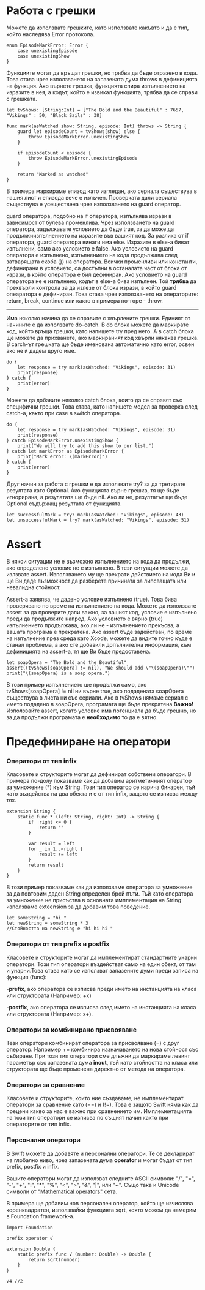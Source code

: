 # Работа с грешки

Можете да използвате грешките, като използвате какъвто и да е тип, който наследява Error протокола.

    enum EpisodeMarkError: Error {
    	case unexistingEpisode
		case unexistingShow
	}

Функциите могат да връщат грешки, но трябва да бъде отразено в кода. Това става чрез използването на запазената дума throws в дефиницията на функция. Ако върнете грешка, функцията спира изпълнението на изразите в нея, а кодът, който е извикал функцията, трябва да се справи с грешката.

	let tvShows: [String:Int] = ["The Bold and the Beautiful" : 7657, "Vikings" : 50, "Black Sails" : 38]

    func mark(asWatched show: String, episode: Int) throws -> String {
		guard let episodeCount = tvShows[show] else {
			throw EpisodeMarkError.unexistingShow
		}
 
		if episodeCount < episode {
			throw EpisodeMarkError.unexistingEpisode
		}

		return "Marked as watched"
	}

В примера маркираме епизод като изгледан, ако сериала съществува в нашия лист и епизода вече е излъчен. Проверката дали сериала съществува е усеществена чрез използването на guard оператор.

guard оператора, подобно на if оператора, изпълнява изрази в зависимост от булева променлива. Чрез използването на guard оператора, задължавате условието да бъде true, за да може да продължиизпълнението на изразите във вашият код. За разлика от if оператора, guard оператора винаги има else. Изразите в else-a биват изпълнени, само ако условието е false.
Ако условието на guard оператора е изпълнено, изпълнението на кода продължава след затварящата скоба (}) на оператора. Всички променливи или константи, дефинирани в условието, са достъпни в останалата част от блока от изрази, в който оператора е бил дефиниран.
Ако условието на guard оператора не е изпълнено, кодът в else-a бива изпълнен. Той **трябва** да прехвърли контрола за да излезе от блока изрази, в който guard опеаратора е дефиниран. Това става чрез използването на операторите: return, break, continue или както в примера по-горе - throw.

-----

Има няколко начина да се справите с хвърлените грешки. Единият от начините е да използвате do-catch. В do блока можете да маркирате код, който връща грешки, като напишете try пред него. А в catch блока ще можете да прихванете, ако маркираният код хвърли някаква грешка. В carch-ът грешката ще бъде именована автоматично като error, освен ако не й дадем друго име.

	do {
		let response = try mark(asWatched: "Vikings", episode: 31)
		print(response)
	} catch {
		print(error)
	}

Можете да добавите няколко catch блока, които да се справят със специфични грешки. Това става, като напишете модел за проверка след catch-a, както при case в switch оператора.

	do {
		let response = try mark(asWatched: "Vikings", episode: 31)
		print(response)
	} catch EpisodeMarkError.unexistingShow {
		print("We will try to add this show to our list.")
	} catch let markError as EpisodeMarkError {
		print("Mark error: \(markError)")
	} catch {
		print(error)
	}

Друг начин за работа с грешки е да използвате try? за да третирате резултата като Optional. Ако функцията върне грешка, тя ще бъде игнорирана, а резулатата ще бъде nil. Ако ли не, резултатът ще бъде Optional съдържащ резултата от функцията.

	let successfulMark = try? mark(asWatched: "Vikings", episode: 43)
	let unsuccessfulMark = try? mark(asWatched: "Vikings", episode: 51)


# Assert

В някои ситуации не е възможно изпълнението на кода да продължи, ако определено условие не е изпълнено. В тези ситуации можете да излзвате assert. Използването му ще прекрати действието на кода Ви и ще Ви даде възможност да разберете причината за липсващата или невалидна стойност.

Assert-a заявява, че дадено условие изпълнено (true). Това бива проверявано по време на изпълнението на кода. Можете да използвате assert за да проверите дали важно, за вашият код, условие е изпълнено преди да продължите напред. Ако условието е вярно (true) изпълнението продължава, ако ли не - изпълнението прекъсва, а вашата програма е прекратена.
Ако assert бъде задействан, по време на изпълнение през среда като Xcode, можете да видите точно къде е станал проблема, а ако сте добавили допълнителна информация, към дефиницията на assert-a, тя ще Ви бъде предоставена.

	let soapOpera = "The Bold and the Beautiful"
	assert((tvShows[soapOpera] != nil), "We should add \"\(soapOpera)\"")
	print("\(soapOpera) is a soap opera.")

В този пример изпълнението ще продължи само, ако tvShows[soapOpera] != nil ни върне true, ако подадената soapOpera съществува в листа ни със сериали. Ако в tvShows нямаме сериал с името подадено в soapOpera, програмата ще бъде прекратена
**Важно!** Използвайте assert, когато условие има потенциала да бъде грешно, но за да продължи програмата е **необходимо** то да е вятно.


# Предефиниране на оператори

### Оператори от тип infix
Класовете и структорите могат да дефинират собствени оператори.
В примера по-долу показваме как да добавим аритметичният оператор за умножение (*) към String. Този тип оператор се нарича бинарен, тъй като въздейства на два обекта и е от тип infix, защото се изписва между тях.

    extension String {
        static func * (left: String, right: Int) -> String {
            if  right <= 0 {
                return ""
            }
            
            var result = left
            for _ in 1..<right {
                result += left
            }
            return result
        }
    }
    
В този пример показваме как да използваме оператора за умножение за да повторим даден String определен брой пъти. Тъй като оператора за умножение не присъства в основната имплементация на String използваме exteension за да добавим това поведение.

    let someString = "hi "
    let newString = someString * 3
    //Стойността на newString е "hi hi hi "
    
### Оператори от тип prefix и postfix

Класовете и структорите могат да имплементират стандартните унарни оператори. Този тип оператори въздействат само на един обект, от там и унарни.Това става като се използват запазените думи преди записа на функция (func): 

-**prefix**, ако оператора се изписва преди името на инстанцията на класа или структората (Например: +x) 

-**postfix**, ако оператора се изписва след името на инстанцията на класа или структората (Например: x+).

### Оператори за комбинирано присвояване

Тези оператори комбинират оператора за присвояване (=) с друг оператор. Например += комбинира назначаването на нова стойност със събиране. При този тип оператори сме длъжни да маркираме левият параметър със запазената дума **inout**, тъй като стойността на класа или структората ще бъде променена директно от метода на оператора.

### Оператори за сравнение

Класовете и структорите, които ние създаваме, не имплементират оператори за сравнение като (==) и (!=). Това е защото Swift няма как да прецени какво за нас е важно при сравнението им. 
Имплементацията на този тип оператори се изписва по същият начин както при операторите от тип infix.

### Персонални оператори

В Swift можете да добавяте и персонални оператори. Те се декларират на глобално ниво, чрез запазената дума **operator** и могат бъдат от тип prefix, postfix и infix.

Вашите оператори могат да използват следните ASCII символи: "/", "=", "-", "+", "!", "*", "%", "<", ">", "&", "|", или "~". Също така и Unicode символи от ["Mathematical operators"](https://en.wikipedia.org/wiki/Mathematical_Operators) сета.

В примера ще добавим нов персонален оператор, който ще изчислява коренквадратен, използвайки функцията sqrt, която можем да намерим в Foundation framework-a.


    import Foundation

    prefix operator √

    extension Double {
        static prefix func √ (number: Double) -> Double {
            return sqrt(number)
        }
    }

    √4 //2

